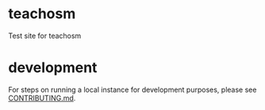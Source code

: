 # teachosm
Test site for teachosm

# development
For steps on running a local instance for development purposes, please see [CONTRIBUTING.md](CONTRIBUTING.md).

